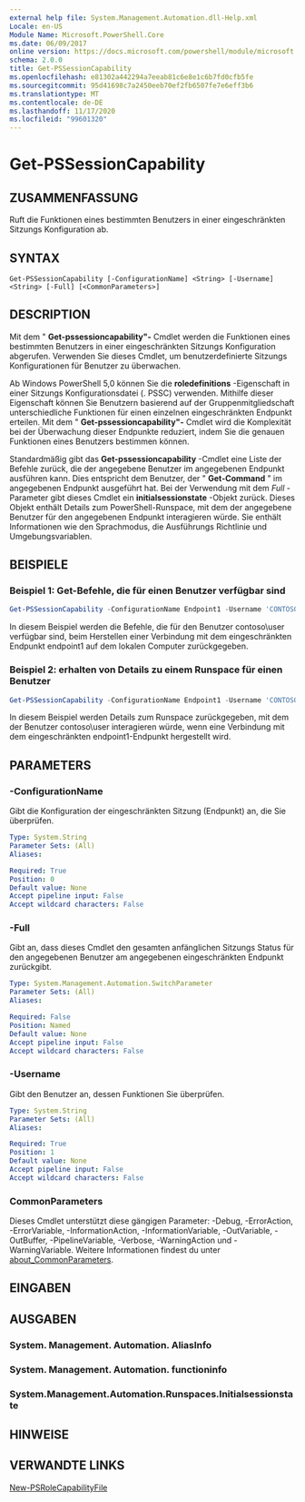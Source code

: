 ```yaml
---
external help file: System.Management.Automation.dll-Help.xml
Locale: en-US
Module Name: Microsoft.PowerShell.Core
ms.date: 06/09/2017
online version: https://docs.microsoft.com/powershell/module/microsoft.powershell.core/get-pssessioncapability?view=powershell-7.2&WT.mc_id=ps-gethelp
schema: 2.0.0
title: Get-PSSessionCapability
ms.openlocfilehash: e81302a442294a7eeab81c6e8e1c6b7fd0cfb5fe
ms.sourcegitcommit: 95d41698c7a2450eeb70ef2fb6507fe7e6eff3b6
ms.translationtype: MT
ms.contentlocale: de-DE
ms.lasthandoff: 11/17/2020
ms.locfileid: "99601320"
---
```

# Get-PSSessionCapability

## ZUSAMMENFASSUNG
Ruft die Funktionen eines bestimmten Benutzers in einer eingeschränkten Sitzungs Konfiguration ab.

## SYNTAX

```
Get-PSSessionCapability [-ConfigurationName] <String> [-Username] <String> [-Full] [<CommonParameters>]
```

## DESCRIPTION

Mit dem " **Get-pssessioncapability"-** Cmdlet werden die Funktionen eines bestimmten Benutzers in einer eingeschränkten Sitzungs Konfiguration abgerufen.
Verwenden Sie dieses Cmdlet, um benutzerdefinierte Sitzungs Konfigurationen für Benutzer zu überwachen.

Ab Windows PowerShell 5,0 können Sie die **roledefinitions** -Eigenschaft in einer Sitzungs Konfigurationsdatei (. PSSC) verwenden.
Mithilfe dieser Eigenschaft können Sie Benutzern basierend auf der Gruppenmitgliedschaft unterschiedliche Funktionen für einen einzelnen eingeschränkten Endpunkt erteilen.
Mit dem " **Get-pssessioncapability"-** Cmdlet wird die Komplexität bei der Überwachung dieser Endpunkte reduziert, indem Sie die genauen Funktionen eines Benutzers bestimmen können.

Standardmäßig gibt das **Get-pssessioncapability** -Cmdlet eine Liste der Befehle zurück, die der angegebene Benutzer im angegebenen Endpunkt ausführen kann.
Dies entspricht dem Benutzer, der " **Get-Command** " im angegebenen Endpunkt ausgeführt hat.
Bei der Verwendung mit dem *Full* -Parameter gibt dieses Cmdlet ein **initialsessionstate** -Objekt zurück.
Dieses Objekt enthält Details zum PowerShell-Runspace, mit dem der angegebene Benutzer für den angegebenen Endpunkt interagieren würde.
Sie enthält Informationen wie den Sprachmodus, die Ausführungs Richtlinie und Umgebungsvariablen.

## BEISPIELE

### Beispiel 1: Get-Befehle, die für einen Benutzer verfügbar sind

```powershell
Get-PSSessionCapability -ConfigurationName Endpoint1 -Username 'CONTOSO\User'
```

In diesem Beispiel werden die Befehle, die für den Benutzer contoso\user verfügbar sind, beim Herstellen einer Verbindung mit dem eingeschränkten Endpunkt endpoint1 auf dem lokalen Computer zurückgegeben.

### Beispiel 2: erhalten von Details zu einem Runspace für einen Benutzer

```powershell
Get-PSSessionCapability -ConfigurationName Endpoint1 -Username 'CONTOSO\User' -Full
```

In diesem Beispiel werden Details zum Runspace zurückgegeben, mit dem der Benutzer contoso\user interagieren würde, wenn eine Verbindung mit dem eingeschränkten endpoint1-Endpunkt hergestellt wird.

## PARAMETERS

### -ConfigurationName

Gibt die Konfiguration der eingeschränkten Sitzung (Endpunkt) an, die Sie überprüfen.

```yaml
Type: System.String
Parameter Sets: (All)
Aliases:

Required: True
Position: 0
Default value: None
Accept pipeline input: False
Accept wildcard characters: False
```

### -Full

Gibt an, dass dieses Cmdlet den gesamten anfänglichen Sitzungs Status für den angegebenen Benutzer am angegebenen eingeschränkten Endpunkt zurückgibt.

```yaml
Type: System.Management.Automation.SwitchParameter
Parameter Sets: (All)
Aliases:

Required: False
Position: Named
Default value: None
Accept pipeline input: False
Accept wildcard characters: False
```

### -Username

Gibt den Benutzer an, dessen Funktionen Sie überprüfen.

```yaml
Type: System.String
Parameter Sets: (All)
Aliases:

Required: True
Position: 1
Default value: None
Accept pipeline input: False
Accept wildcard characters: False
```

### CommonParameters

Dieses Cmdlet unterstützt diese gängigen Parameter: -Debug, -ErrorAction, -ErrorVariable, -InformationAction, -InformationVariable, -OutVariable, -OutBuffer, -PipelineVariable, -Verbose, -WarningAction und -WarningVariable. Weitere Informationen findest du unter [about_CommonParameters](https://go.microsoft.com/fwlink/?LinkID=113216).

## EINGABEN

## AUSGABEN

### System. Management. Automation. AliasInfo

### System. Management. Automation. functioninfo

### System.Management.Automation.Runspaces.Initialsessionstate

## HINWEISE

## VERWANDTE LINKS

[New-PSRoleCapabilityFile](New-PSRoleCapabilityFile.md)

